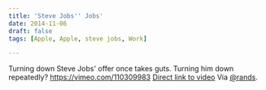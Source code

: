 ```yaml
---
title: 'Steve Jobs'' Jobs'
date: 2014-11-06
draft: false
tags: [Apple, Apple, steve jobs, Work]

---
```


Turning down Steve Jobs' offer once takes guts. Turning him down repeatedly? https://vimeo.com/110309983 [Direct link to video](https://vimeo.com/110309983) Via [@rands](https://twitter.com/rands/status/530367232975458305).